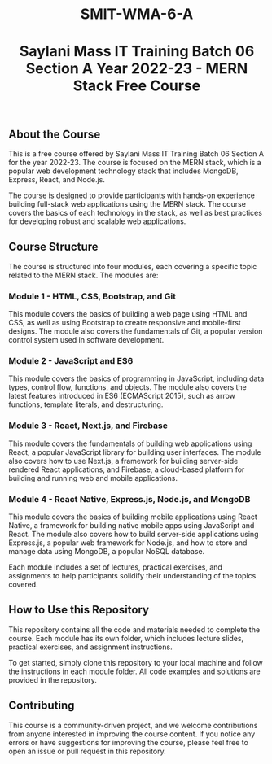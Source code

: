 <h1 align="center"> SMIT-WMA-6-A </h1>
<h1 align="center">Saylani Mass IT Training Batch 06 Section A Year 2022-23 - MERN Stack Free Course</h1>
<br>
<h2>About the Course</h2>

<p>This is a free course offered by Saylani Mass IT Training Batch 06 Section A for the year 2022-23. The course is focused on the MERN stack, which is a popular web development technology stack that includes MongoDB, Express, React, and Node.js.</p>

<p>The course is designed to provide participants with hands-on experience building full-stack web applications using the MERN stack. The course covers the basics of each technology in the stack, as well as best practices for developing robust and scalable web applications.</p>

<h2>Course Structure</h2>

<p>The course is structured into four modules, each covering a specific topic related to the MERN stack. The modules are:</p>

<h3>Module 1 - HTML, CSS, Bootstrap, and Git</h3>

<p>This module covers the basics of building a web page using HTML and CSS, as well as using Bootstrap to create responsive and mobile-first designs. The module also covers the fundamentals of Git, a popular version control system used in software development.</p>

<h3>Module 2 - JavaScript and ES6</h3>

<p>This module covers the basics of programming in JavaScript, including data types, control flow, functions, and objects. The module also covers the latest features introduced in ES6 (ECMAScript 2015), such as arrow functions, template literals, and destructuring.</p>

<h3>Module 3 - React, Next.js, and Firebase</h3>

<p>This module covers the fundamentals of building web applications using React, a popular JavaScript library for building user interfaces. The module also covers how to use Next.js, a framework for building server-side rendered React applications, and Firebase, a cloud-based platform for building and running web and mobile applications.</p>

<h3>Module 4 - React Native, Express.js, Node.js, and MongoDB</h3>

<p>This module covers the basics of building mobile applications using React Native, a framework for building native mobile apps using JavaScript and React. The module also covers how to build server-side applications using Express.js, a popular web framework for Node.js, and how to store and manage data using MongoDB, a popular NoSQL database.</p>

<p>Each module includes a set of lectures, practical exercises, and assignments to help participants solidify their understanding of the topics covered.</p>

<h2>How to Use this Repository</h2>

<p>This repository contains all the code and materials needed to complete the course. Each module has its own folder, which includes lecture slides, practical exercises, and assignment instructions.</p>

<p>To get started, simply clone this repository to your local machine and follow the instructions in each module folder. All code examples and solutions are provided in the repository.</p>

<h2>Contributing</h2>

<p>This course is a community-driven project, and we welcome contributions from anyone interested in improving the course content. If you notice any errors or have suggestions for improving the course, please feel free to open an issue or pull request in this repository.</p>
